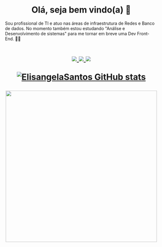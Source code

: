 <html lang="pt" data-color-mode="auto" data-light-theme="light" data-dark-theme="dark" class="translated-ltr"><head>

  <h1 align = "center">
 Olá, seja bem vindo(a)  <g-emoji class="g-emoji" alias="wave" fallback-src="https://github.githubassets.com/images/icons/emoji/unicode/1f44b.png"><font style="vertical-align: inherit;"><font style="vertical-align: inherit;">👋</font></font></g-emoji>
</h1>  
  Sou profissional de TI e atuo nas áreas de infraestrutura de Redes e Banco de dados. No momento também estou estudando "Análise e Desenvolvimento de sistemas" para me tornar em breve uma Dev Front-End.</font></font>
<g-emoji class="g-emoji" alias="man_technologist" fallback-src="https://github.githubassets.com/images/icons/emoji/unicode/1f468-1f4bb.png"><font style="vertical-align: inherit;"><font style="vertical-align: inherit;">👨‍💻</font></font></g-emoji>


  <h1 align = "center">
  
  <a href="https://www.linkedin.com/in/elisangelasp/" rel="nofollow">
      
   <img src="https://camo.githubusercontent.com/a493f6833f99fb3c85788d6d9305e6b7a42b838e5ee5d138fd9a8214a7e77472/68747470733a2f2f696d672e736869656c64732e696f2f62616467652f6c696e6b6564696e2d2532333030373742352e7376673f267374796c653d666f722d7468652d6261646765266c6f676f3d6c696e6b6564696e266c6f676f436f6c6f723d7768697465" data-canonical-src="https://img.shields.io/badge/linkedin-%230077B5.svg?&amp;style=for-the-badge&amp;logo=linkedin&amp;logoColor=white" style="max-width:100%;">
  </a>
  
  <a href="https://instagram.com/elisangela.sp.ti/" rel="nofollow">
    <img src="https://camo.githubusercontent.com/5c3f3164b340475c38f1ec3d8c6d0c6e8656fbccac25d06cfb86477079b88638/68747470733a2f2f696d672e736869656c64732e696f2f62616467652f696e7374616772616d2d2532334534343035462e7376673f267374796c653d666f722d7468652d6261646765266c6f676f3d696e7374616772616d266c6f676f436f6c6f723d7768697465" data-canonical-src="https://img.shields.io/badge/instagram-%23E4405F.svg?&amp;style=for-the-badge&amp;logo=instagram&amp;logoColor=white" style="max-width:100%;">        
  </a>
  
  
  <a href="mailto:elisangela.sp.emp@gmail.com">

<Img src="https://img.shields.io/badge/Gmail-D14836?style=for-the-badge&logo=gmail&logoColor=white" style="max-width:100%;">
</ a >
  
    
    
    
[![ElisangelaSantos GitHub stats](https://github-readme-stats.vercel.app/api?username=ElisangelaSantos)](https://github.com/ElisangelaSantos/github-readme-stats)
  
<img 
src=https://github.com/TheDudeThatCode/TheDudeThatCode/blob/master/Assets/Mario_Gameplay.gif width="500">
